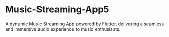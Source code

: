 # Music-Streaming-App5
A dynamic Music Streaming App powered by Flutter, delivering a seamless and immersive audio experience to music enthusiasts.
